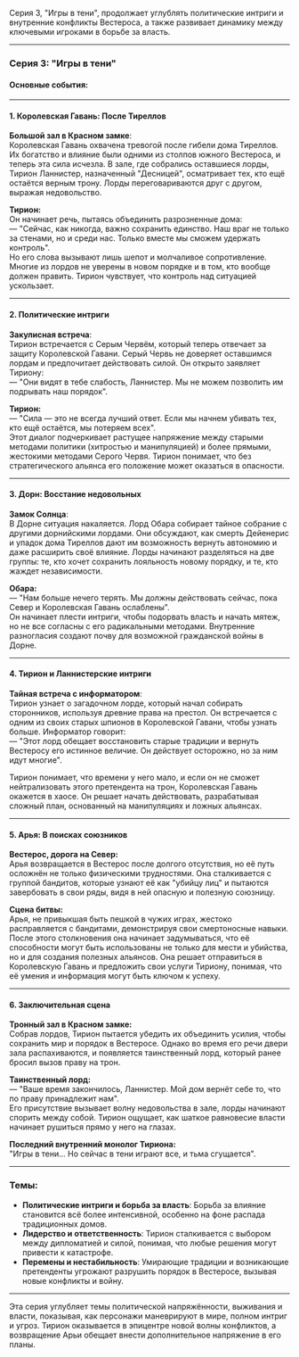Серия 3, "Игры в тени", продолжает углублять политические интриги и внутренние конфликты Вестероса, а также развивает динамику между ключевыми игроками в борьбе за власть.

---

### **Серия 3: "Игры в тени"**

#### **Основные события:**

---

#### **1. Королевская Гавань: После Тиреллов**

**Большой зал в Красном замке**:  
Королевская Гавань охвачена тревогой после гибели дома Тиреллов. Их богатство и влияние были одними из столпов южного Вестероса, и теперь эта сила исчезла. В зале, где собрались оставшиеся лорды, Тирион Ланнистер, назначенный "Десницей", осматривает тех, кто ещё остаётся верным трону. Лорды переговариваются друг с другом, выражая недовольство.

**Тирион:**  
Он начинает речь, пытаясь объединить разрозненные дома:  
— "Сейчас, как никогда, важно сохранить единство. Наш враг не только за стенами, но и среди нас. Только вместе мы сможем удержать контроль".  
Но его слова вызывают лишь шепот и молчаливое сопротивление. Многие из лордов не уверены в новом порядке и в том, кто вообще должен править. Тирион чувствует, что контроль над ситуацией ускользает.

---

#### **2. Политические интриги**

**Закулисная встреча**:  
Тирион встречается с Серым Червём, который теперь отвечает за защиту Королевской Гавани. Серый Червь не доверяет оставшимся лордам и предпочитает действовать силой. Он открыто заявляет Тириону:  
— "Они видят в тебе слабость, Ланнистер. Мы не можем позволить им подрывать наш порядок".

**Тирион:**  
— "Сила — это не всегда лучший ответ. Если мы начнем убивать тех, кто ещё остаётся, мы потеряем всех".  
Этот диалог подчеркивает растущее напряжение между старыми методами политики (хитростью и манипуляцией) и более прямыми, жестокими методами Серого Червя. Тирион понимает, что без стратегического альянса его положение может оказаться в опасности.

---

#### **3. Дорн: Восстание недовольных**

**Замок Солнца**:  
В Дорне ситуация накаляется. Лорд Обара собирает тайное собрание с другими дорнийскими лордами. Они обсуждают, как смерть Дейенерис и упадок дома Тиреллов дают им возможность вернуть автономию и даже расширить своё влияние. Лорды начинают разделяться на две группы: те, кто хочет сохранить лояльность новому порядку, и те, кто жаждет независимости.

**Обара:**  
— "Нам больше нечего терять. Мы должны действовать сейчас, пока Север и Королевская Гавань ослаблены".  
Он начинает плести интриги, чтобы подорвать власть и начать мятеж, но не все согласны с его радикальными методами. Внутренние разногласия создают почву для возможной гражданской войны в Дорне.

---

#### **4. Тирион и Ланнистерские интриги**

**Тайная встреча с информатором**:  
Тирион узнает о загадочном лорде, который начал собирать сторонников, используя древние права на престол. Он встречается с одним из своих старых шпионов в Королевской Гавани, чтобы узнать больше. Информатор говорит:  
— "Этот лорд обещает восстановить старые традиции и вернуть Вестеросу его истинное величие. Он действует осторожно, но за ним идут многие".

Тирион понимает, что времени у него мало, и если он не сможет нейтрализовать этого претендента на трон, Королевская Гавань окажется в хаосе. Он решает начать действовать, разрабатывая сложный план, основанный на манипуляциях и ложных альянсах.

---

#### **5. Арья: В поисках союзников**

**Вестерос, дорога на Север:**  
Арья возвращается в Вестерос после долгого отсутствия, но её путь осложнён не только физическими трудностями. Она сталкивается с группой бандитов, которые узнают её как "убийцу лиц" и пытаются завербовать в свои ряды, видя в ней опасную и полезную союзницу.

**Сцена битвы:**  
Арья, не привыкшая быть пешкой в чужих играх, жестоко расправляется с бандитами, демонстрируя свои смертоносные навыки. После этого столкновения она начинает задумываться, что её способности могут быть использованы не только для мести и убийства, но и для создания полезных альянсов. Она решает отправиться в Королевскую Гавань и предложить свои услуги Тириону, понимая, что её умения и информация могут быть ключом к успеху.

---

#### **6. Заключительная сцена**

**Тронный зал в Красном замке:**  
Собрав лордов, Тирион пытается убедить их объединить усилия, чтобы сохранить мир и порядок в Вестеросе. Однако во время его речи двери зала распахиваются, и появляется таинственный лорд, который ранее бросил вызов праву на трон.

**Таинственный лорд:**  
— "Ваше время закончилось, Ланнистер. Мой дом вернёт себе то, что по праву принадлежит нам".  
Его присутствие вызывает волну недовольства в зале, лорды начинают спорить между собой. Тирион ощущает, как шаткое равновесие власти начинает рушиться прямо у него на глазах.

**Последний внутренний монолог Тириона:**  
"Игры в тени... Но сейчас в тени играют все, и тьма сгущается".

---

### **Темы:**

- **Политические интриги и борьба за власть**: Борьба за влияние становится всё более интенсивной, особенно на фоне распада традиционных домов.
- **Лидерство и ответственность**: Тирион сталкивается с выбором между дипломатией и силой, понимая, что любые решения могут привести к катастрофе.
- **Перемены и нестабильность**: Умирающие традиции и возникающие претенденты угрожают разрушить порядок в Вестеросе, вызывая новые конфликты и войну.

---

Эта серия углубляет темы политической напряжённости, выживания и власти, показывая, как персонажи маневрируют в мире, полном интриг и угроз. Тирион оказывается в эпицентре новой волны конфликтов, а возвращение Арьи обещает внести дополнительное напряжение в его планы.
